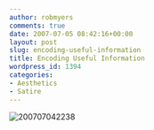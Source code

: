 ```yaml
---
author: robmyers
comments: true
date: 2007-07-05 08:42:16+00:00
layout: post
slug: encoding-useful-information
title: Encoding Useful Information
wordpress_id: 1394
categories:
- Aesthetics
- Satire
---
```


![200707042238](/wp-content/uploads/2007/07/200707042238.jpg)  


